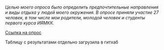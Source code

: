 *Целью моего опроса было определить предпочтительные направления и виды отдыха у людей моего окружения. В опросе приняли участие 27 человек, в том числе мои родители, молодой человек и студенты первого курса ИЯМКК.*

[Ссылка на опрос](https://docs.google.com/forms/d/1MW7STh8xPP0CwQxA9tfgsQklO36ba13qIahvWroN6as/edit?usp=sharing)

Таблицу с результатами отдельно загрузила в гитхаб
